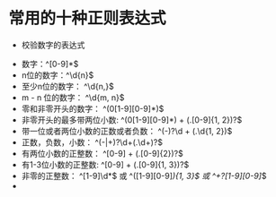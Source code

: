 #   常用的十种正则表达式

-   校验数字的表达式
+   数字：^[0-9]*$
+   n位的数字：^\d{n}$
+   至少n位的数字： ^\d{n,}$
+   m - n 位的数字： ^\d{m, n}$
+   零和非零开头的数字： ^(0[1-9][0-9]*)$
+   非零开头的最多带两位小数: ^(0[1-9][0-9]*) + (\.[0-9]{1, 2})?$
+   带一位或者两位小数的正数或者负数： ^(\-)?\d + (\.\d{1, 2})$
+   正数，负数，小数： ^(\-|\+)?\d+(\.\d+)?$
+   有两位小数的正整数： ^[0-9] + (\.[0-9]{2})?$
+   有1-3位小数的正整数: ^[0-9] + (\.[0-9]{1, 3})?$
+   非零的正整数： ^[1-9]\d*$ 或 ^([1-9][0-9]*){1, 3}$ 或 ^\+?[1-9][0-9]*$
+    